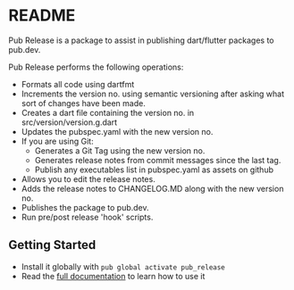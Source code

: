 # README

Pub Release is a package to assist in publishing dart/flutter packages to pub.dev.

Pub Release performs the following operations:

* Formats all code using dartfmt
* Increments the version no. using semantic versioning after asking what sort of changes have been made.
* Creates a dart file containing the version no. in src/version/version.g.dart
* Updates the pubspec.yaml with the new version no.
* If you are using Git:
  * Generates a Git Tag using the new version no.
  * Generates release notes from  commit messages since the last tag.
  * Publish any executables list in pubspec.yaml as assets on github
* Allows you to edit the release notes.
* Adds the release notes to CHANGELOG.MD along with the new version no.
* Publishes the package to pub.dev.
* Run pre/post release 'hook' scripts.

## Getting Started
- Install it globally with `pub global activate pub_release`
- Read the [full documentation](https://github.com/bsutton/pub_release/blob/master/SUMMARY.md) to learn how to use it

